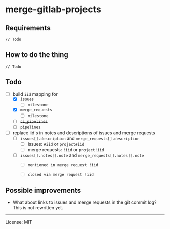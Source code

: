 # merge-gitlab-projects

## Requirements
`// Todo`

## How to do the thing
`// Todo`

## Todo
- [ ] build `iid` mapping for
  - [x] `issues`
    - [ ] `milestone`
  - [x] `merge_requests`
    - [ ] `milestone`
  - [ ] ~~`ci_pipelines`~~
  - [ ] ~~`pipelines`~~
- [ ] replace iid's in notes and descriptions of issues and merge requests
  - [ ] `issues[].description` and `merge_requests[].description`
    - [ ] issues: `#iid` or `project#iid`
    - [ ] merge requests: `!iid` or `project!iid`
  - [ ] `issues[].notes[].note` and `merge_requests[].notes[].note`
    - [ ] `mentioned in merge request !iid`
    - [ ] `closed via merge request !iid`


## Possible improvements
- What about links to issues and merge requests in the git commit log? This is not rewritten yet.

---

License: MIT
